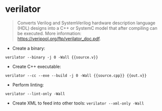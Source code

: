 # verilator

> Converts Verilog and SystemVerilog hardware description language (HDL) designs into a C++ or SystemC model that after compiling can be executed.
> More information: <https://veripool.org/ftp/verilator_doc.pdf>.

- Create a binary:

`verilator --binary -j 0 -Wall {{source.v}}`

- Create C++ executable:

`verilator --cc --exe --build -j 0 -Wall {{source.cpp}} {{out.v}}`

- Perform linting:

`verilator --lint-only -Wall`

- Create XML to feed into other tools:
`verilator --xml-only -Wall`

